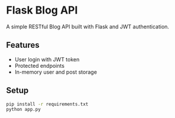 # Flask Blog API

A simple RESTful Blog API built with Flask and JWT authentication.

## Features

- User login with JWT token
- Protected endpoints
- In-memory user and post storage

## Setup

```bash
pip install -r requirements.txt
python app.py
```
